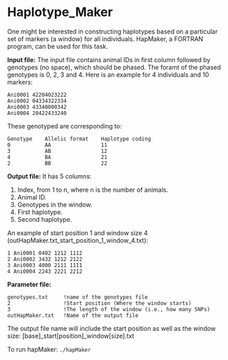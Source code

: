 # Haplotype_Maker
One might be interested in constructing haplotypes based on a particular set of markers (a window) for all individuals. HapMaker, a FORTRAN program, can be used for this task.    

**Input file:**
The input file contains animal IDs in first column followed by genotypes (no space), which should be phased. The foramt of the phased genotypes is 0, 2, 3 and 4. Here is an example for 4 individuals and 10 markers:

```
Ani0001 42204023222
Ani0002 04334322334
Ani0003 43340000342
Ani0004 20422433240
```

These genotyped are corresponding to: 
```
Genotype    Allelic format    Haplotype coding
0           AA                11
3           AB                12
4           BA                21
2           BB                22
```


**Output file:** It has 5 columns:

1. Index, from 1 to n, where n is the number of animals.     
2. Animal ID.     
3. Genotypes in the window.      
4. First haplotype.   
5. Second haplotype.

An example of start position 1 and window size 4 (outHapMaker.txt_start_position_1_window_4.txt):
```
1 Ani0001 0402 1212 1112
2 Ani0002 3432 1212 2122
3 Ani0003 4000 2111 1111
4 Ani0004 2243 2221 2212
```

**Parameter file:**
```
genotypes.txt     !name of the genotypes file
2                 !Start position (Where the window starts)
3                 !The length of the window (i.e., how many SNPs)
outHapMaker.txt   !Name of the output file
```
The output file name will include the start position as well as the window size: [base]_start[position]_window[size].txt

To run hapMaker: 
```./hapMaker ```



